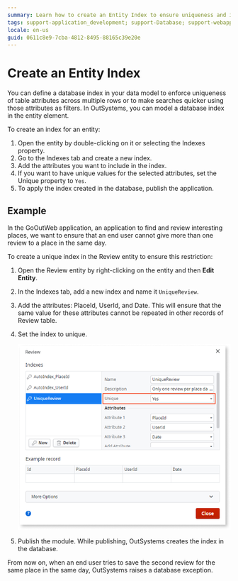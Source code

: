 ```yaml
---
summary: Learn how to create an Entity Index to ensure uniqueness and improve findability.
tags: support-application_development; support-Database; support-webapps
locale: en-us
guid: 0611c8e9-7cba-4812-8495-88165c39e20e
---
```


# Create an Entity Index
  
You can define a database index in your data model to enforce uniqueness of table attributes across multiple rows or to make searches quicker using those attributes as filters. In OutSystems, you can model a database index in the entity element.

To create an  index  for an entity:

1. Open the entity by double-clicking on it or selecting the Indexes property.
2. Go to the Indexes tab and create a new index.
3. Add the attributes you want to include in the index.
4. If you want to have unique values for the selected attributes, set the  Unique property to `Yes`.
5. To apply the index created in the database, publish the application.


## Example

In the GoOutWeb application, an application to find and review interesting places, we want to ensure that an end user cannot give more than one review to a place in the same day.

To create a unique index in the  Review  entity to ensure this restriction:

1. Open the  Review  entity by right-clicking on the entity and then **Edit Entity**.

2. In the Indexes tab, add a new index and name it `UniqueReview`.

3. Add the attributes: PlaceId, UserId, and Date. This will ensure that the same value for these attributes cannot be repeated in other records of  Review  table.

4. Set the index to unique.

    ![](images/create-database-index.png)

5. Publish the module. While publishing, OutSystems creates the index in the database. 

From now on, when an end user tries to save the second review for the same place in the same day, OutSystems raises a database exception.
